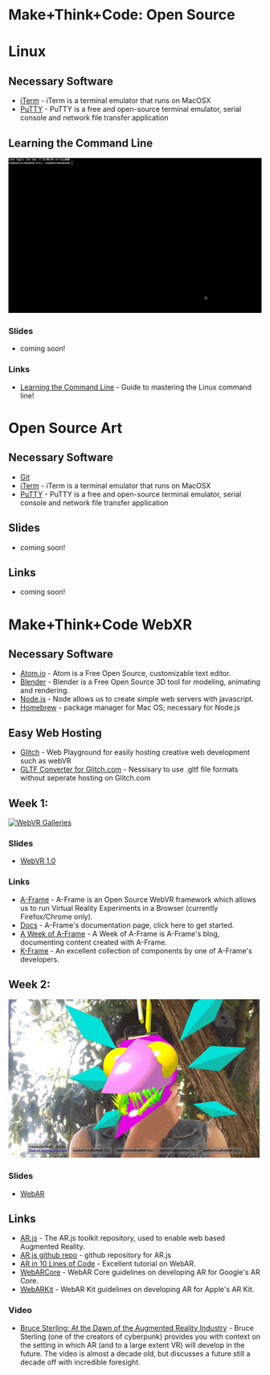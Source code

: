 # Make+Think+Code: Open Source

# Linux

## Necessary Software
- [iTerm](https://www.iterm2.com/) - iTerm is a terminal emulator that runs on MacOSX
- [PuTTY](https://www.putty.org/) - PuTTY is a free and open-source terminal emulator, serial console and network file transfer application

## Learning the Command Line
[![Learning the Command Line](/src/sl.gif)](https://github.com/mtoyoda/sl)
### Slides
- coming soon!

### Links
- [Learning the Command Line](#) - Guide to mastering the Linux command line!


# Open Source Art

## Necessary Software

- [Git](https://git-scm.com/downloads)
- [iTerm](https://www.iterm2.com/) - iTerm is a terminal emulator that runs on MacOSX
- [PuTTY](https://www.putty.org/) - PuTTY is a free and open-source terminal emulator, serial console and network file transfer application

## Slides
- coming soon!

## Links
- coming soon!

# Make+Think+Code WebXR

## Necessary Software
- [Atom.io](https://atom.io) - Atom is a Free Open Source, customizable text editor.
- [Blender](https://blender.com) - Blender is a Free Open Source 3D tool for modeling, animating and rendering.  
- [Node.js](https://nodejs.org/en/) - Node allows us to create simple web servers with javascript.
- [Homebrew](https://brew.sh/) - package manager for Mac OS; necessary for Node.js

## Easy Web Hosting
- [Glitch](Glitch.com) - Web Playground for easily hosting creative web development such as webVR
- [GLTF Converter for Glitch.com](https://sbtron.github.io/makeglb/) - Nessisary to use .gltf file formats without seperate hosting on Glitch.com

## Week 1:

[![WebVR Galleries](/src/webVR-gallery.gif)](https://liooil.space/Contact/newContact.html)

### Slides

- [WebVR 1.0](https://www.slideshare.net/StephanieMendoza6/webvr-10)

### Links

- [A-Frame](https://aframe.io/) - A-Frame is an Open Source WebVR framework which allows us to run Virtual Reality Experiments in a Browser (currently Firefox/Chrome only).
- [Docs](https://aframe.io/docs/0.7.0/introduction/) - A-Frame's documentation page, click here to get started.
- [A Week of A-Frame](https://aframe.io/blog/) - A Week of A-Frame is A-Frame's blog, documenting content created with A-Frame.
- [K-Frame](https://github.com/ngokevin/kframe) - An excellent collection of components by one of A-Frame's developers.


## Week 2:

![WebAR Avatars](/src/avatAR.gif)

### Slides

- [WebAR](https://www.slideshare.net/StephanieMendoza6/web-ar-87896598)

## Links

- [AR.js](https://aframe.io/blog/arjs/) - The AR.js toolkit repository, used to enable web based Augmented Reality.
- [AR.js github repo](https://github.com/jeromeetienne/ar.js) - github repository for AR.js
- [AR in 10 Lines of Code](https://medium.com/arjs/augmented-reality-in-10-lines-of-html-4e193ea9fdbf) - Excellent tutorial on WebAR.
- [WebARCore](https://developers.google.com/ar/develop/web/getting-started) - WebAR Core guidelines on developing AR for Google's AR Core.
- [WebARKit](https://github.com/google-ar/WebARonARKit) - WebAR Kit guidelines on developing AR for Apple's AR Kit.

### Video

- [Bruce Sterling: At the Dawn of the Augmented Reality Industry](https://vimeo.com/6189763) - Bruce Sterling (one of the creators of cyberpunk) provides you with context on the setting in which AR (and to a large extent VR) will develop in the future. The video is almost a decade old, but discusses a future still a decade off with incredible foresight.


<!-- ## Week 3:

![Networked WebVR](/src/networked.gif)

### Slides

- [Shapeshifter Culture](https://www.slideshare.net/StephanieMendoza6/shapeshifter-culture?qid=67a7f806-4dd1-4df9-aa89-66035b246dac&v=&b=&from_search=1)
- [Making Shapeshifter Culture](https://docs.google.com/presentation/d/1KJ0RC67rzlH4uahE63jD_JFCR5Q41-LolKllqvoo_d8/edit#slide=id.g3525f9f553_0_22)
### Links
- [Networked A-frame](https://github.com/haydenjameslee/networked-aframe) - The Networked A-Frame component allows multiple users to connect to each other via webRTC, enabling social VR on the web.
- [IPFS](https://medium.com/@kfarr/publishing-an-a-frame-scene-on-ipfs-18a50853c5a6) - How to upload your WebVR scene to IPFS


## Extras:
- [Three.js](https://threejs.org/) - A powerful javascript library which enables rapid and efficient 3D rendering in the browser. Three.js is the foundation upon which A-Frame is built.
- [IPFS](https://ipfs.io/) - The Inter Planetary File System, or IPFS attempts to enable a distributed web.
- [Neocities](http://neocities.org/) - Free Hosting provider for creative static websites, soul successor of Geocities.
- [Glitch](https://glitch.com) - Glitch is a creative coding, rapid prototyping web playground
- [w3Schools](http://w3schools.com/) - W3Schools is a helpful resource for all of the basics of web development


## Examples:
- Free Store - [Link](https://a-freestore.neocities.org/)
- r o o m - [Link](https://liooil.space/VR_webStuff/vaporWave.html)
- Google Music Visualizer - [Link](https://experiments.withgoogle.com/webvr/inside-music/view/)
- WeAR Portal -[Link]( https://twitter.com/jerome_etienne/status/893217730517749760) -->
